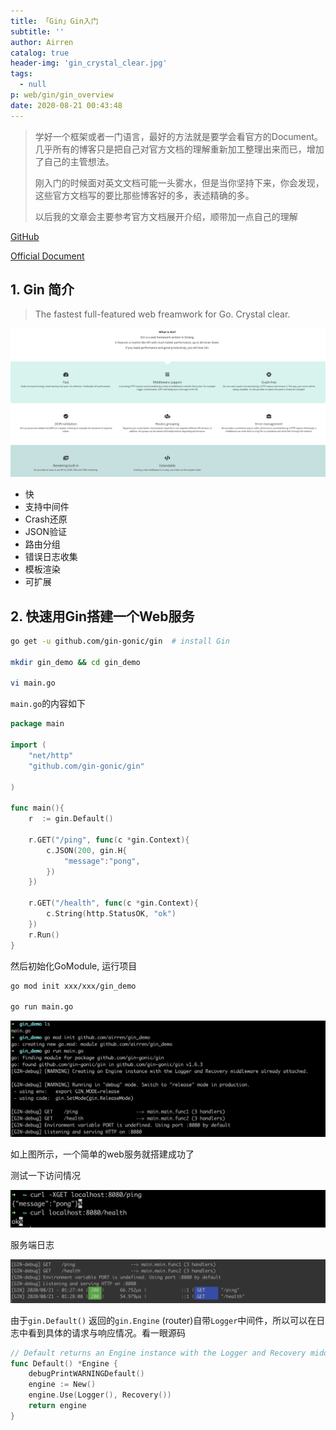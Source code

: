 ```yaml
---
title: 「Gin」Gin入门
subtitle: ''
author: Airren
catalog: true
header-img: 'gin_crystal_clear.jpg'
tags:
  - null
p: web/gin/gin_overview
date: 2020-08-21 00:43:48
---
```




> 学好一个框架或者一门语言，最好的方法就是要学会看官方的Document。几乎所有的博客只是把自己对官方文档的理解重新加工整理出来而已，增加了自己的主管想法。
>
> 刚入门的时候面对英文文档可能一头雾水，但是当你坚持下来，你会发现，这些官方文档写的要比那些博客好的多，表述精确的多。
>
> 以后我的文章会主要参考官方文档展开介绍，顺带加一点自己的理解

[GitHub](https://github.com/gin-gonic/gin) 

[Official Document](https://gin-gonic.com/)

## 1. Gin 简介

> The fastest full-featured web freamwork for Go. Crystal clear.

![image-20200821005742232](gin_overview/image-20200821005742232.png)

- 快
- 支持中间件
- Crash还原
- JSON验证
- 路由分组
- 错误日志收集
- 模板渲染
- 可扩展



## 2. 快速用Gin搭建一个Web服务

```sh
go get -u github.com/gin-gonic/gin  # install Gin

mkdir gin_demo && cd gin_demo

vi main.go
```



`main.go`的内容如下

```go
package main

import (
	"net/http"
	"github.com/gin-gonic/gin"

)

func main(){
	r  := gin.Default()
  
	r.GET("/ping", func(c *gin.Context){
		c.JSON(200, gin.H{
			"message":"pong",
		})
	})

	r.GET("/health", func(c *gin.Context){
		c.String(http.StatusOK, "ok")
	})
	r.Run()
}
```



然后初始化GoModule, 运行项目

```sh
go mod init xxx/xxx/gin_demo

go run main.go
```

![image-20200821012704920](gin_overview/image-20200821012704920.png)

如上图所示，一个简单的web服务就搭建成功了

测试一下访问情况

![image-20200821012841435](gin_overview/image-20200821012841435.png)

服务端日志

![image-20200821012912106](gin_overview/image-20200821012912106.png)

由于`gin.Default()` 返回的`gin.Engine` (router)自带`Logger`中间件，所以可以在日志中看到具体的请求与响应情况。看一眼源码

```go
// Default returns an Engine instance with the Logger and Recovery middleware already attached.
func Default() *Engine {
	debugPrintWARNINGDefault()
	engine := New()
	engine.Use(Logger(), Recovery())
	return engine
}
```


